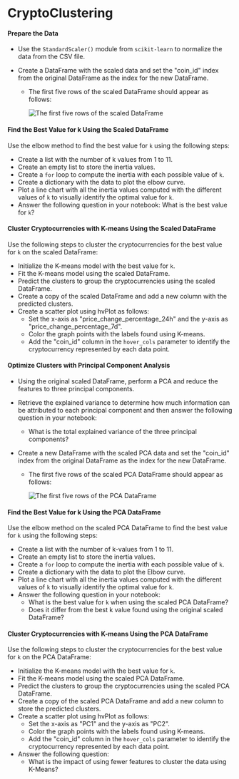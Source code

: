 # CryptoClustering


#### Prepare the Data

-   Use the `StandardScaler()` module from `scikit-learn` to normalize the data from the CSV file.

-   Create a DataFrame with the scaled data and set the "coin_id" index from the original DataFrame as the index for the new DataFrame.

    -   The first five rows of the scaled DataFrame should appear as follows:

        ![The first five rows of the scaled DataFrame](https://static.bc-edx.com/data/dl-1-2/m19/lms/img/scaled_DataFrame.png)

#### Find the Best Value for k Using the Scaled DataFrame

Use the elbow method to find the best value for `k` using the following steps:

-   Create a list with the number of k values from 1 to 11.
-   Create an empty list to store the inertia values.
-   Create a `for` loop to compute the inertia with each possible value of `k`.
-   Create a dictionary with the data to plot the elbow curve.
-   Plot a line chart with all the inertia values computed with the different values of `k` to visually identify the optimal value for `k`.
-   Answer the following question in your notebook: What is the best value for `k`?

#### Cluster Cryptocurrencies with K-means Using the Scaled DataFrame

Use the following steps to cluster the cryptocurrencies for the best value for `k` on the scaled DataFrame:

-   Initialize the K-means model with the best value for `k`.
-   Fit the K-means model using the scaled DataFrame.
-   Predict the clusters to group the cryptocurrencies using the scaled DataFrame.
-   Create a copy of the scaled DataFrame and add a new column with the predicted clusters.
-   Create a scatter plot using hvPlot as follows:
    -   Set the x-axis as "price_change_percentage_24h" and the y-axis as "price_change_percentage_7d".
    -   Color the graph points with the labels found using K-means.
    -   Add the "coin_id" column in the `hover_cols` parameter to identify the cryptocurrency represented by each data point.

#### Optimize Clusters with Principal Component Analysis

-   Using the original scaled DataFrame, perform a PCA and reduce the features to three principal components.

-   Retrieve the explained variance to determine how much information can be attributed to each principal component and then answer the following question in your notebook:

    -   What is the total explained variance of the three principal components?
-   Create a new DataFrame with the scaled PCA data and set the "coin_id" index from the original DataFrame as the index for the new DataFrame.

    -   The first five rows of the scaled PCA DataFrame should appear as follows:

        ![The first five rows of the PCA DataFrame](https://static.bc-edx.com/data/dl-1-2/m19/lms/img/PCA_DataFrame.png)

#### Find the Best Value for k Using the PCA DataFrame

Use the elbow method on the scaled PCA DataFrame to find the best value for `k` using the following steps:

-   Create a list with the number of k-values from 1 to 11.
-   Create an empty list to store the inertia values.
-   Create a `for` loop to compute the inertia with each possible value of `k`.
-   Create a dictionary with the data to plot the Elbow curve.
-   Plot a line chart with all the inertia values computed with the different values of `k` to visually identify the optimal value for `k`.
-   Answer the following question in your notebook:
    -   What is the best value for `k` when using the scaled PCA DataFrame?
    -   Does it differ from the best k value found using the original scaled DataFrame?

#### Cluster Cryptocurrencies with K-means Using the PCA DataFrame

Use the following steps to cluster the cryptocurrencies for the best value for `k` on the PCA DataFrame:

-   Initialize the K-means model with the best value for `k`.
-   Fit the K-means model using the scaled PCA DataFrame.
-   Predict the clusters to group the cryptocurrencies using the scaled PCA DataFrame.
-   Create a copy of the scaled PCA DataFrame and add a new column to store the predicted clusters.
-   Create a scatter plot using hvPlot as follows:
    -   Set the x-axis as "PC1" and the y-axis as "PC2".
    -   Color the graph points with the labels found using K-means.
    -   Add the "coin_id" column in the `hover_cols` parameter to identify the cryptocurrency represented by each data point.
-   Answer the following question:
    -   What is the impact of using fewer features to cluster the data using K-Means?
